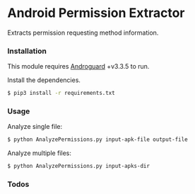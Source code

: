 # Android Permission Extractor

Extracts permission requesting method information.


### Installation

This module requires [Androguard](https://androguard.readthedocs.io/en/latest/) +v3.3.5 to run.

Install the dependencies.

```sh
$ pip3 install -r requirements.txt
```

### Usage

Analyze single file:

```sh
$ python AnalyzePermissions.py input-apk-file output-file
```

Analyze multiple files:

```sh
$ python AnalyzePermissions.py input-apks-dir
```

### Todos
    
